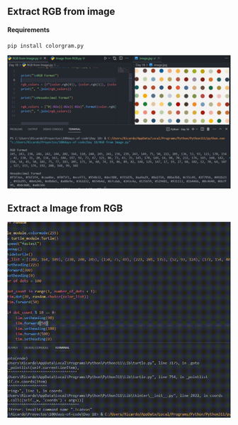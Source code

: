 ## Extract RGB from image

#### Requirements

```bash
pip install colorgram.py
```
![Image](RGB%20from%20Image.png)

## Extract a Image from RGB

![Video](Image%20from%20RGB.gif)
